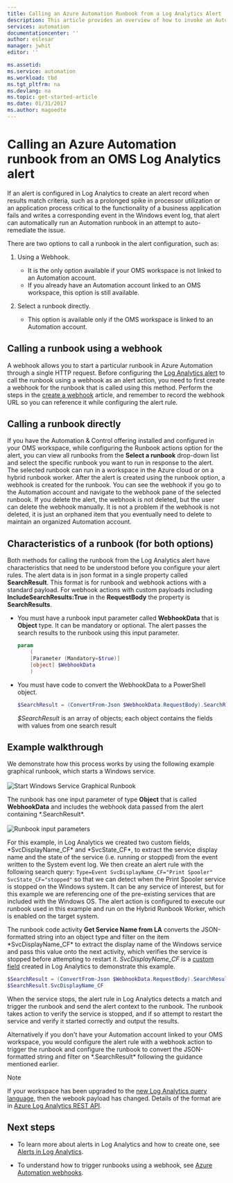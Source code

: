 ```yaml
---
title: Calling an Azure Automation Runbook from a Log Analytics Alert | Microsoft Docs
description: This article provides an overview of how to invoke an Automation runbook from a Microsoft OMS Log Analytics alert.
services: automation
documentationcenter: ''
author: eslesar
manager: jwhit
editor: ''

ms.assetid:
ms.service: automation
ms.workload: tbd
ms.tgt_pltfrm: na
ms.devlang: na
ms.topic: get-started-article
ms.date: 01/31/2017
ms.author: magoedte
---
```


# Calling an Azure Automation runbook from an OMS Log Analytics alert

If an alert is configured in Log Analytics to create an alert record when results match criteria, such as a prolonged spike in processor utilization or an application process critical to the functionality of a business application fails and writes a corresponding event in the Windows event log, that alert can automatically run an Automation runbook in an attempt to auto-remediate the issue.  

There are two options to call a runbook in the alert configuration, such as:

1. Using a Webhook.
   * It is the only option available if your OMS workspace is not linked to an Automation account.
   * If you already have an Automation account linked to an OMS workspace, this option is still available.  

2. Select a runbook directly.
   * This option is available only if the OMS workspace is linked to an Automation account.

## Calling a runbook using a webhook

A webhook allows you to start a particular runbook in Azure Automation through a single HTTP request. Before configuring the [Log Analytics alert](../log-analytics/log-analytics-alerts.md#alert-rules) to call the runbook using a webhook as an alert action, you need to first create a webhook for the runbook that is called using this method. Perform the steps in the [create a webhook](automation-webhooks.md#creating-a-webhook) article, and remember to record the webhook URL so you can reference it while configuring the alert rule.   

## Calling a runbook directly

If you have the Automation & Control offering installed and configured in your OMS workspace, while configuring the Runbook actions option for the alert, you can view all runbooks from the **Select a runbook** drop-down list and select the specific runbook you want to run in response to the alert. The selected runbook can run in a workspace in the Azure cloud or on a hybrid runbook worker. After the alert is created using the runbook option, a webhook is created for the runbook. You can see the webhook if you go to the Automation account and navigate to the webhook pane of the selected runbook. If you delete the alert, the webhook is not deleted, but the user can delete the webhook manually. It is not a problem if the webhook is not deleted, it is just an orphaned item that you eventually need to delete to maintain an organized Automation account.  

## Characteristics of a runbook (for both options)

Both methods for calling the runbook from the Log Analytics alert have characteristics that need to be understood before you configure your alert rules. The alert data is in json format in a single property called **SearchResult**. This format is for runbook and webhook actions with a standard payload. For webhook actions with custom payloads including **IncludeSearchResults:True** in the **RequestBody** the property is **SearchResults**.

* You must have a runbook input parameter called **WebhookData** that is **Object** type. It can be mandatory or optional. The alert passes the search results to the runbook using this input parameter.

    ```powershell
    param  
        (  
        [Parameter (Mandatory=$true)]  
        [object] $WebhookData  
        )
    ```
*  You must have code to convert the WebhookData to a PowerShell object.

    ```powershell
    $SearchResult = (ConvertFrom-Json $WebhookData.RequestBody).SearchResult.value
    ```

	*$SearchResult* is an array of objects; each object contains the fields with values from one search result


## Example walkthrough

We demonstrate how this process works by using the following example graphical runbook, which starts a Windows service.<br><br> ![Start Windows Service Graphical Runbook](media/automation-invoke-runbook-from-omsla-alert/automation-runbook-restartservice.png)<br>

The runbook has one input parameter of type **Object** that is called **WebhookData** and includes the webhook data passed from the alert containing \*.SearchResult\*.<br><br> ![Runbook input parameters](media/automation-invoke-runbook-from-omsla-alert/automation-runbook-restartservice-inputparameter.png)<br>

For this example, in Log Analytics we created two custom fields, \*SvcDisplayName\_CF\* and \*SvcState\_CF\*, to extract the service display name and the state of the service (i.e. running or stopped) from the event written to the System event log. We then create an alert rule with the following search query: `Type=Event SvcDisplayName_CF="Print Spooler" SvcState_CF="stopped"` so that we can detect when the Print Spooler service is stopped on the Windows system. It can be any service of interest, but for this example we are referencing one of the pre-existing services that are included with the Windows OS. The alert action is configured to execute our runbook used in this example and run on the Hybrid Runbook Worker, which is enabled on the target system.   

The runbook code activity **Get Service Name from LA** converts the JSON-formatted string into an object type and filter on the item \*SvcDisplayName\_CF\* to extract the display name of the Windows service and pass this value onto the next activity, which verifies the service is stopped before attempting to restart it. *SvcDisplayName_CF* is a [custom field](../log-analytics/log-analytics-custom-fields.md) created in Log Analytics to demonstrate this example.

```powershell
$SearchResult = (ConvertFrom-Json $WebhookData.RequestBody).SearchResult.value
$SearchResult.SvcDisplayName_CF  
```

When the service stops, the alert rule in Log Analytics detects a match and trigger the runbook and send the alert context to the runbook. The runbook takes action to verify the service is stopped, and if so attempt to restart the service and verify it started correctly and output the results.     

Alternatively if you don't have your Automation account linked to your OMS workspace, you would configure the alert rule with a webhook action to trigger the runbook and configure the runbook to convert the JSON-formatted string and filter on \*.SearchResult\* following the guidance mentioned earlier.    

>[!NOTE]
> If your workspace has been upgraded to the [new Log Analytics query language](../log-analytics/log-analytics-log-search-upgrade.md), then the webook payload has changed.  Details of the format are in [Azure Log Analytics REST API](https://aka.ms/loganalyticsapiresponse).

## Next steps

* To learn more about alerts in Log Analytics and how to create one, see [Alerts in Log Analytics](../log-analytics/log-analytics-alerts.md).

* To understand how to trigger runbooks using a webhook, see [Azure Automation webhooks](automation-webhooks.md).
